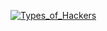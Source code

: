 [![Types_of_Hackers](https://drive.google.com/file/d/1fWYyOJAcGLzGFYW8t6a1BpYW-POfYURQ/view?usp=sharing)](https://youtu.be/XpCl517k5x0 "Types_of_Hackers")

